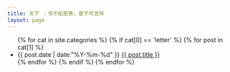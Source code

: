 ```yaml
---
title: 天下 ：书不如思贵，意不可言传
layout: page
---
```


<ul class="listing">
{% for cat in site.categories %}
{% if cat[0] == 'letter' %}
{% for post in cat[1] %}
  <li class="listing-item">
  <time datetime="{{ post.date | date:"%Y-%m-%d" }}">{{ post.date | date:"%Y-%m-%d" }}</time>
  <a href="{{ site.url }}{{ post.url }}" title="{{ post.title }}">{{ post.title }}</a>
  </li>
{% endfor %}
{% endif %}
{% endfor %}
</ul>

